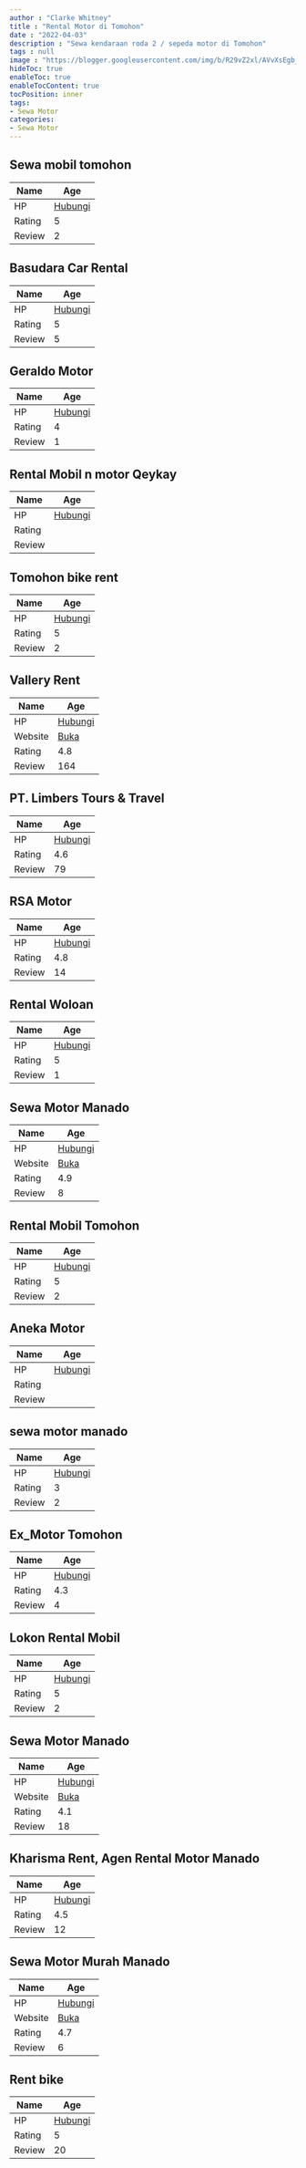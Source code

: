 ```yaml
---
author : "Clarke Whitney"
title : "Rental Motor di Tomohon"
date : "2022-04-03"
description : "Sewa kendaraan roda 2 / sepeda motor di Tomohon"
tags : null
image : "https://blogger.googleusercontent.com/img/b/R29vZ2xl/AVvXsEgb_cbnsjSp2_U5j5lXvSCI9y2CnbjpCmVbccf4d5mwhQQkJ5YnY7R5AHcMyRCoz72fLQY871DOtunks0EUgDEKtI7LHwQNVySXTs1Mwf_y_rgaPNRYWSBWRwgRiX4jmBH-7kRNPCz7EE2d7pR3kiHjaV89jNCbCSIZwM25r7MANoozQjTkdltEUj343Q/w300-h200/rental-motor-di-tomohon.png"
hideToc: true
enableToc: true
enableTocContent: true
tocPosition: inner
tags:
- Sewa Motor
categories:
- Sewa Motor
---
```



## Sewa mobil tomohon

Name | Age
--------|------
HP | [Hubungi](https://pcandroidplayer.blogspot.com/?clayads=https://getnumber.ndower.dev?phone=MDg1Mzk4MTU4Nzky)
Rating | 5
Review | 2


## Basudara Car Rental

Name | Age
--------|------
HP | [Hubungi](https://pcandroidplayer.blogspot.com/?clayads=https://getnumber.ndower.dev?phone=MDg5NjI0NjM4NTMz)
Rating | 5
Review | 5


## Geraldo Motor

Name | Age
--------|------
HP | [Hubungi](https://pcandroidplayer.blogspot.com/?clayads=https://getnumber.ndower.dev?phone=)
Rating | 4
Review | 1


## Rental Mobil n motor Qeykay

Name | Age
--------|------
HP | [Hubungi](https://pcandroidplayer.blogspot.com/?clayads=https://getnumber.ndower.dev?phone=)
Rating | 
Review | 


## Tomohon bike rent

Name | Age
--------|------
HP | [Hubungi](https://pcandroidplayer.blogspot.com/?clayads=https://getnumber.ndower.dev?phone=)
Rating | 5
Review | 2


## Vallery Rent

Name | Age
--------|------
HP | [Hubungi](https://pcandroidplayer.blogspot.com/?clayads=https://getnumber.ndower.dev?phone=MDgxMTQzMjIwODE=)
Website | [Buka](https://pcandroidplayer.blogspot.com/?clayads=aHR0cHM6Ly93d3cudmFsbGVyeXJlbnQuY29tLw==) 
Rating | 4.8
Review | 164


## PT. Limbers Tours &amp; Travel

Name | Age
--------|------
HP | [Hubungi](https://pcandroidplayer.blogspot.com/?clayads=https://getnumber.ndower.dev?phone=MDQzMTMxNTg4OTk=)
Rating | 4.6
Review | 79


## RSA Motor

Name | Age
--------|------
HP | [Hubungi](https://pcandroidplayer.blogspot.com/?clayads=https://getnumber.ndower.dev?phone=MDgyMzQ4NjAzMzEx)
Rating | 4.8
Review | 14


## Rental Woloan

Name | Age
--------|------
HP | [Hubungi](https://pcandroidplayer.blogspot.com/?clayads=https://getnumber.ndower.dev?phone=MDg1MjQwOTAwMjIx)
Rating | 5
Review | 1


## Sewa Motor Manado

Name | Age
--------|------
HP | [Hubungi](https://pcandroidplayer.blogspot.com/?clayads=https://getnumber.ndower.dev?phone=MDgxMTQzNzgxOQ==)
Website | [Buka](https://pcandroidplayer.blogspot.com/?clayads=aHR0cHM6Ly93d3cudmFsbGVyeXJlbnQuY29tLw==) 
Rating | 4.9
Review | 8


## Rental Mobil Tomohon

Name | Age
--------|------
HP | [Hubungi](https://pcandroidplayer.blogspot.com/?clayads=https://getnumber.ndower.dev?phone=MDg1MjMyNDAzNjE1)
Rating | 5
Review | 2


## Aneka Motor

Name | Age
--------|------
HP | [Hubungi](https://pcandroidplayer.blogspot.com/?clayads=https://getnumber.ndower.dev?phone=MDQzMTM1MjI0Mw==)
Rating | 
Review | 


## sewa motor manado

Name | Age
--------|------
HP | [Hubungi](https://pcandroidplayer.blogspot.com/?clayads=https://getnumber.ndower.dev?phone=MDg5NTYzNTg4ODY1NQ==)
Rating | 3
Review | 2


## Ex_Motor Tomohon

Name | Age
--------|------
HP | [Hubungi](https://pcandroidplayer.blogspot.com/?clayads=https://getnumber.ndower.dev?phone=)
Rating | 4.3
Review | 4


## Lokon Rental Mobil

Name | Age
--------|------
HP | [Hubungi](https://pcandroidplayer.blogspot.com/?clayads=https://getnumber.ndower.dev?phone=MDgxMzU2MjE1Mjg3)
Rating | 5
Review | 2


## Sewa Motor Manado

Name | Age
--------|------
HP | [Hubungi](https://pcandroidplayer.blogspot.com/?clayads=https://getnumber.ndower.dev?phone=MDgxMTQzNzgxOQ==)
Website | [Buka](https://pcandroidplayer.blogspot.com/?clayads=aHR0cHM6Ly9zZXdhbW90b3JtYW5hZG8uY29tLw==) 
Rating | 4.1
Review | 18


## Kharisma Rent, Agen Rental Motor Manado

Name | Age
--------|------
HP | [Hubungi](https://pcandroidplayer.blogspot.com/?clayads=https://getnumber.ndower.dev?phone=MDgyMzQ2MTk4NTY3)
Rating | 4.5
Review | 12


## Sewa Motor Murah Manado

Name | Age
--------|------
HP | [Hubungi](https://pcandroidplayer.blogspot.com/?clayads=https://getnumber.ndower.dev?phone=MDgxMzQwMjQwNTg3)
Website | [Buka](https://pcandroidplayer.blogspot.com/?clayads=aHR0cHM6Ly9zZXdhLW1vdG9yLW11cmFoLW1hbmFkby5idXNpbmVzcy5zaXRlLw==) 
Rating | 4.7
Review | 6


## Rent bike

Name | Age
--------|------
HP | [Hubungi](https://pcandroidplayer.blogspot.com/?clayads=https://getnumber.ndower.dev?phone=MDgxMjQzNzMzODgw)
Rating | 5
Review | 20


